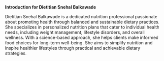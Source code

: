 **Introduction for Dietitian Snehal Balkawade**  

Dietitian Snehal Balkawade is a dedicated nutrition professional passionate about promoting health through balanced and sustainable dietary practices. 
She specializes in personalized nutrition plans that cater to individual health needs, including weight management, lifestyle disorders, and overall wellness. 
With a science-based approach, she helps clients make informed food choices for long-term well-being. She aims to simplify nutrition and inspire healthier lifestyles through practical and achievable dietary strategies.
